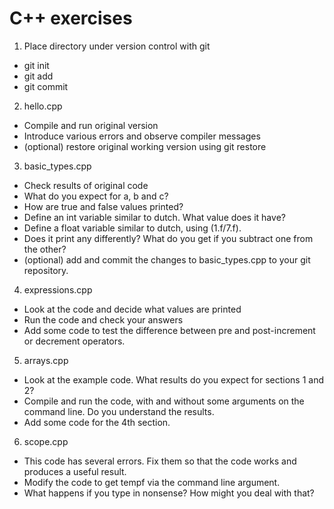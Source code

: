 # C++ exercises
1. Place directory under version control with git
 * git init
 * git add
 * git commit
2. hello.cpp
 * Compile and run original version
 * Introduce various errors and observe compiler messages
 * (optional) restore original working version using git restore
3. basic_types.cpp
 * Check results of original code
 * What do you expect for a, b and c?
 * How are true and false values printed?
 * Define an int variable similar to dutch. What value does it have?
 * Define a float variable similar to dutch, using (1.f/7.f).
 * Does it print any differently? What do you get if you subtract one from the
   other?
 * (optional) add and commit the changes to basic_types.cpp to your git
   repository.
4. expressions.cpp
 * Look at the code and decide what values are printed
 * Run the code and check your answers
 * Add some code to test the difference between pre and post-increment or
   decrement operators.
5. arrays.cpp
 * Look at the example code. What results do you expect for sections 1 and 2?
 * Compile and run the code, with and without some arguments on the command
   line.  Do you understand the results.
 * Add some code for the 4th section.
6. scope.cpp
 * This code has several errors. Fix them so that the code works and produces a
   useful result.
 * Modify the code to get tempf via the command line argument.
 * What happens if you type in nonsense?  How might you deal with that?
